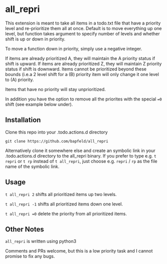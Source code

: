 # all_repri
This extension is meant to take all items in a todo.txt file that have a
priority level and re-prioritize them all at once. Default is to move everything 
up one level, but function takes argument to specify number of levels and
whether shift is up or down in priority.

To move a function down in priority, simply use a negative integer.

If items are already prioritized A, they will maintain the A priority status
if shift is upward. If items are already prioritized Z, they will maintain Z
priority status if shift is downward. Items cannot be prioritized beyond these
bounds (i.e.a 2 level shift for a (B) priority item will only change it one
level to (A) priority.

Items that have no priority will stay unprioritized.

In addition you have the option to remove all the priorites with the special `=0`
shift (see example below under).

## Installation
Clone this repo into your .todo.actions.d directory

`git clone https://github.com/bapfeld/all_repri`

Alternatively clone it somewhere else and create an symbolic link in your
.todo.actions.d directory to the all_repri binary. If you prefer to type e.g.
`t repri` or `t rp` instead of `t all_repri`, just choose e.g. `repri` / `rp`
as the file name of the symbolic link.

## Usage
`t all_repri 2` shifts all prioritized items up two levels.

`t all_repri -1` shifts all prioritized items down one level.

`t all_repri =0` delete the priority from all prioritized items.

## Other Notes
`all_repri` is written using python3

Comments and PRs welcome, but this is a low priority task and I cannot promise
to fix any bugs.
